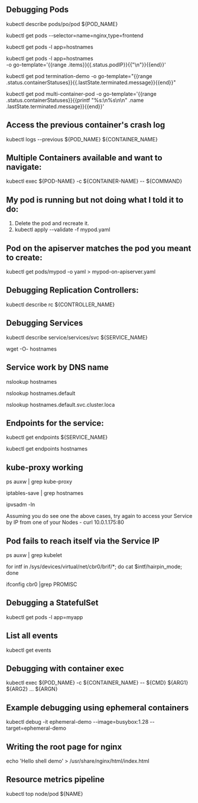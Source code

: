 ## Debugging Pods
kubectl describe pods/po/pod ${POD_NAME}

kubectl get pods --selector=name=nginx,type=frontend

kubectl get pods -l app=hostnames

kubectl get pods -l app=hostnames \
    -o go-template='{{range .items}}{{.status.podIP}}{{"\n"}}{{end}}'

kubectl get pod termination-demo -o go-template="{{range .status.containerStatuses}}{{.lastState.terminated.message}}{{end}}"

kubectl get pod multi-container-pod -o go-template='{{range .status.containerStatuses}}{{printf "%s:\n%s\n\n" .name .lastState.terminated.message}}{{end}}'


## Access the previous container's crash log
kubectl logs --previous ${POD_NAME} ${CONTAINER_NAME}

## Multiple Containers available and want to navigate:
kubectl exec ${POD-NAME} -c ${CONTAINER-NAME} -- ${COMMAND}

## My pod is running but not doing what I told it to do:
1. Delete the pod and recreate it.
2. kubectl apply --validate -f mypod.yaml

## Pod on the apiserver matches the pod you meant to create:
kubectl get pods/mypod -o yaml > mypod-on-apiserver.yaml

## Debugging Replication Controllers: 
kubectl describe rc ${CONTROLLER_NAME}

## Debugging Services
kubectl describe service/services/svc ${SERVICE_NAME}

wget -O- hostnames

## Service work by DNS name
nslookup hostnames

nslookup hostnames.default

nslookup hostnames.default.svc.cluster.loca

## Endpoints for the service:
kubectl get endpoints ${SERVICE_NAME}

kubectl get endpoints hostnames

## kube-proxy working
ps auxw | grep kube-proxy

iptables-save | grep hostnames

ipvsadm -ln

Assuming you do see one the above cases, try again to access your Service by IP from one of your Nodes - curl 10.0.1.175:80

## Pod fails to reach itself via the Service IP
ps auxw | grep kubelet

for intf in /sys/devices/virtual/net/cbr0/brif/*; do cat $intf/hairpin_mode; done

ifconfig cbr0 |grep PROMISC

## Debugging a StatefulSet
kubectl get pods -l app=myapp

## List all events
kubectl get events

## Debugging with container exec
kubectl exec ${POD_NAME} -c ${CONTAINER_NAME} -- ${CMD} ${ARG1} ${ARG2} ... ${ARGN}

## Example debugging using ephemeral containers
kubectl debug -it ephemeral-demo --image=busybox:1.28 --target=ephemeral-demo

## Writing the root page for nginx
echo 'Hello shell demo' > /usr/share/nginx/html/index.html


## Resource metrics pipeline
kubectl top node/pod ${NAME}

